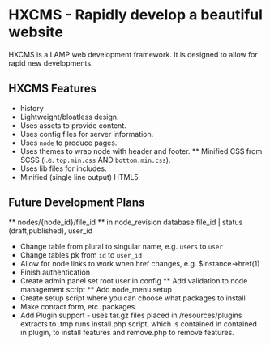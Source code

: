 # HXCMS - Rapidly develop a beautiful website
HXCMS is a LAMP web development framework. It is designed to allow for rapid
new developments.

## HXCMS Features
* history 
* Lightweight/bloatless design.
* Uses assets to provide content.
* Uses config files for server information.
* Uses `node` to produce pages.
* Uses themes to wrap node with header and footer.
** Minified CSS from SCSS (i.e. `top.min.css` AND `bottom.min.css`).
* Uses lib files for includes.
* Minified (single line output) HTML5.

## Future Development Plans
** nodes/{node_id}/file_id
** in node_revision database file_id | status (draft,published), user_id
* Change table from plural to singular name, e.g. `users` to `user`
* Change tables pk from `id` to `user_id`
* Allow for node links to work when href changes, e.g. $instance->href(1) 
* Finish authentication
* Create admin panel set root user in config
** Add validation to node management script
** Add node_menu setup
* Create setup script where you can choose what packages to install
* Make contact form, etc. packages.
* Add Plugin support - uses tar.gz files placed in /resources/plugins extracts
to .tmp runs install.php script, which is contained in contained in plugin,
to install features and remove.php to remove features.
